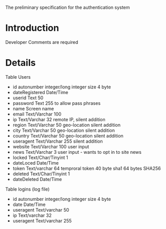 The preliminary specification for the authentication system

# Introduction #

Developer Comments are required


# Details #

Table Users
  * id		autonumber integer/long integer size 4 byte
  * dateRegistered	Date/Time
  * userid		Text 50
  * password	        Text 255 to allow pass phrases
  * name		Screen name
  * email		Text/Varchar 100
  * ip		        Text/Varchar 32 remote IP, silent addition
  * region		Text/Varchar 50 geo-location silent addition
  * city		Text/Varchar 50 geo-location silent addition
  * country		Text/Varchar 50 geo-location silent addition
  * useragent	        Text/Varchar 255 silent addition
  * website		Text/Varchar 100 user input
  * news		Text/Varchar 3 user input - wants to opt in to site news
  * locked		Text/Char/Tinyint 1
  * dateLoced	        Date/Time
  * token		Text/varchar 64 temproral token 40 byte sha1 64 bytes SHA256
  * deleted		Text/Char/Tinyint 1
  * dateDeleted	        Date/Time

Table logins (log file)
  * id		        autonumber integer/long integer size 4 byte
  * date		Date/Time
  * useragent	        Text/varchar 50
  * ip		        Text/varchar 32
  * useragent	        Text/varchar 255
